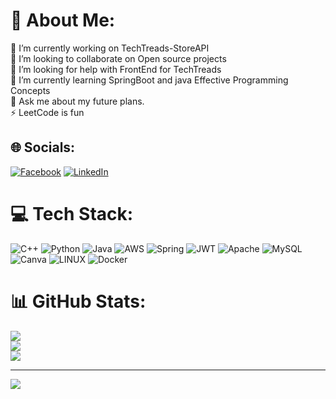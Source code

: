 # 💫 About Me:
🔭 I’m currently working on TechTreads-StoreAPI<br>👯 I’m looking to collaborate on Open source projects<br>🤝 I’m looking for help with FrontEnd for TechTreads<br>🌱 I’m currently learning SpringBoot and java Effective Programming Concepts<br>💬 Ask me about my future plans.<br>⚡ LeetCode is fun


## 🌐 Socials:
[![Facebook](https://img.shields.io/badge/Facebook-%231877F2.svg?logo=Facebook&logoColor=white)](https://facebook.com/https://www.facebook.com/ikigaisoon/) [![LinkedIn](https://img.shields.io/badge/LinkedIn-%230077B5.svg?logo=linkedin&logoColor=white)](https://linkedin.com/in/https://www.linkedin.com/in/jakub-ptaszkowski-bb8551287/) 

# 💻 Tech Stack:
![C++](https://img.shields.io/badge/c++-%2300599C.svg?style=plastic&logo=c%2B%2B&logoColor=white) ![Python](https://img.shields.io/badge/python-3670A0?style=plastic&logo=python&logoColor=ffdd54) ![Java](https://img.shields.io/badge/java-%23ED8B00.svg?style=plastic&logo=java&logoColor=white) ![AWS](https://img.shields.io/badge/AWS-%23FF9900.svg?style=plastic&logo=amazon-aws&logoColor=white) ![Spring](https://img.shields.io/badge/spring-%236DB33F.svg?style=plastic&logo=spring&logoColor=white) ![JWT](https://img.shields.io/badge/JWT-black?style=plastic&logo=JSON%20web%20tokens) ![Apache](https://img.shields.io/badge/apache-%23D42029.svg?style=plastic&logo=apache&logoColor=white) ![MySQL](https://img.shields.io/badge/mysql-%2300f.svg?style=plastic&logo=mysql&logoColor=white) ![Canva](https://img.shields.io/badge/Canva-%2300C4CC.svg?style=plastic&logo=Canva&logoColor=white) ![LINUX](https://img.shields.io/badge/Linux-FCC624?style=plastic&logo=linux&logoColor=black) ![Docker](https://img.shields.io/badge/docker-%230db7ed.svg?style=plastic&logo=docker&logoColor=white)
# 📊 GitHub Stats:
![](https://github-readme-stats.vercel.app/api?username=playfulCloud&theme=dark&hide_border=false&include_all_commits=true&count_private=true)<br/>
![](https://github-readme-streak-stats.herokuapp.com/?user=playfulCloud&theme=dark&hide_border=false)<br/>
![](https://github-readme-stats.vercel.app/api/top-langs/?username=playfulCloud&theme=dark&hide_border=false&include_all_commits=true&count_private=true&layout=compact)

---
[![](https://visitcount.itsvg.in/api?id=playfulCloud&icon=0&color=12)](https://visitcount.itsvg.in)

